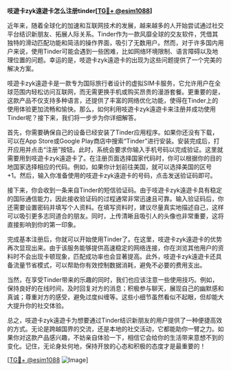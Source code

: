 **吱遊卡zyk遠遊卡怎么注册tinder[[TG💪+ @esim1088](https://t.me/s/esim1088)]**

近年来，随着全球化的加速和互联网技术的发展，越来越多的人开始尝试通过社交平台结识新朋友、拓展人际关系。Tinder作为一款风靡全球的交友软件，凭借其独特的滑动匹配功能和简洁的操作界面，吸引了无数用户。然而，对于许多国内用户来说，使用Tinder可能会遇到一些困难，比如网络环境限制、语言障碍以及地理位置的问题。幸运的是，吱遊卡zyk遠遊卡的出现为这些问题提供了一个完美的解决方案。

吱遊卡zyk遠遊卡是一款专为国际旅行者设计的虚拟SIM卡服务，它允许用户在全球范围内轻松访问互联网，而无需更换手机或购买昂贵的漫游套餐。更重要的是，这款产品不仅支持多种语言，还提供了丰富的网络优化功能，使得在Tinder上的使用体验更加流畅和愉快。那么，如何利用吱遊卡zyk遠遊卡来注册并成功使用Tinder呢？接下来，我们将一步步为你详细解答。

首先，你需要确保自己的设备已经安装了Tinder应用程序。如果你还没有下载，可以在App Store或Google Play商店中搜索“Tinder”进行安装。安装完成后，打开应用并点击“注册”按钮。此时，系统会要求你输入手机号码以完成验证。这里就需要用到吱遊卡zyk遠遊卡了。在注册页面选择国家代码时，你可以根据你的目的地国家选择相应的代码。例如，如果你计划前往美国，就可以选择美国的区号+1。然后，输入你准备使用的吱遊卡zyk遠遊卡的号码，点击发送验证码即可。

接下来，你会收到一条来自Tinder的短信验证码。由于吱遊卡zyk遠遊卡具有稳定的国际通信能力，因此接收验证码的过程通常非常迅速且可靠。输入验证码后，你还需要设置密码并填写个人资料。在填写资料时，建议尽量真实地描述自己，这样可以吸引更多志同道合的朋友。同时，上传清晰且吸引人的头像也非常重要，这将直接影响到你的第一印象。

完成基本注册后，你就可以开始使用Tinder了。在这里，吱遊卡zyk遠遊卡的优势再次显现出来。由于该服务能够提供高速稳定的网络连接，你在浏览其他用户的资料时不会出现卡顿现象，匹配成功率也会显著提高。此外，吱遊卡zyk遠遊卡还具备流量节省模式，可以帮助你有效控制数据消耗，避免不必要的费用支出。

当然，在享受Tinder带来的乐趣的同时，我们也应该注意一些使用技巧。例如，保持良好的在线时间，及时回复对方的消息；积极参与聊天，展现自己的幽默感和真诚；尊重对方的感受，避免过度纠缠等。这些小细节虽然看似不起眼，但却能大大提升你的社交体验。

总之，吱遊卡zyk遠遊卡为想要通过Tinder结识新朋友的用户提供了一种便捷高效的方式。无论是跨越国界的交流，还是本地的社交活动，它都能助你一臂之力。如果你对这款产品感兴趣，不妨亲自体验一下，相信它会给你的生活带来意想不到的变化。记住，无论身处何地，保持开放的心态和积极的态度才是最重要的！

[[TG💪+ @esim1088](https://t.me/s/esim1088) ![Image](https://i.postimg.cc/4NQfJmqS/Snipaste-2025-05-13-00-14-12.png)]